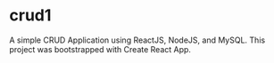 # crud1

A simple CRUD Application using ReactJS, NodeJS, and MySQL. 
This project was bootstrapped with Create React App.
